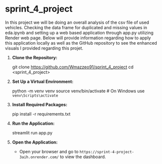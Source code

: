 # sprint_4_project

In this project we will be doing an overall analysis of the csv file of used vehicles. Checking the data frame for duplicated and missing values in eda.ipynb and setting up a web based application through app.py utilizing Render web page. Below will provide information regarding how to apply this application locally as well as the GitHub repository to see the enhanced visuals I provided regarding this projet.


1. **Clone the Repository:**
 
   git clone <https://github.com/Wmazzeo91/sprint_4_project>
   cd <sprint_4_project>
>


2. **Set Up a Virtual Environment:**
  
   python -m venv venv
   source venv/bin/activate  # On Windows use `venv\Scripts\activate`


3. **Install Required Packages:**
 
   pip install -r requirements.txt


4. **Run the Application:**

   streamlit run app.py


5. **Open the Application:**
   - Open your browser and go to `https://sprint-4-project-3aih.onrender.com/` to view the dashboard.